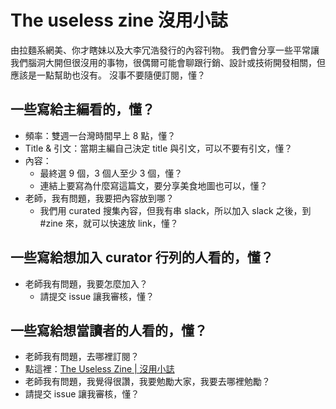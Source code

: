 # The useless zine 沒用小誌

由拉麵系網美、你才瞎妹以及大李冗浩發行的內容刊物。
我們會分享一些平常讓我們腦洞大開但很沒用的事物，很偶爾可能會聊跟行銷、設計或技術開發相關，但應該是一點幫助也沒有。
沒事不要隨便訂閱，懂？



## 一些寫給主編看的，懂？

- 頻率：雙週一台灣時間早上 8 點，懂？
- Title & 引文：當期主編自己決定 title 與引文，可以不要有引文，懂？
- 內容：
  - 最終選 9 個，3 個人至少 3 個，懂？
  - 連結上要寫為什麼寫這篇文，要分享美食地圖也可以，懂？
- 老師，我有問題，我要把內容放到哪？
  - 我們用 curated 搜集內容，但我有串 slack，所以加入 slack 之後，到 #zine 來，就可以快速放 link，懂？


## 一些寫給想加入 curator 行列的人看的，懂？
- 老師我有問題，我要怎麼加入？
  - 請提交 issue 讓我審核，懂？
  
  
 ## 一些寫給想當讀者的人看的，懂？
 - 老師我有問題，去哪裡訂閱？
  - 點這裡：[The Useless Zine | 沒用小誌](http://user66891.psee.io/the-useless-zine)
 - 老師我有問題，我覺得很讚，我要勉勵大家，我要去哪裡勉勵？
  - 請提交 issue 讓我審核，懂？

